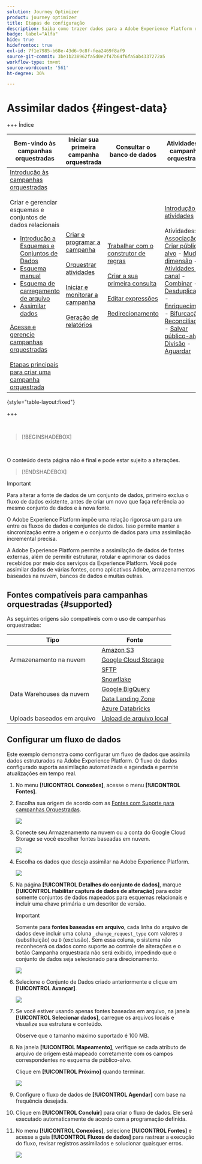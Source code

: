 ```yaml
---
solution: Journey Optimizer
product: journey optimizer
title: Etapas de configuração
description: Saiba como trazer dados para a Adobe Experience Platform de fontes compatíveis, como SFTP, armazenamento na nuvem ou bancos de dados.
badge: label="Alfa"
hide: true
hidefromtoc: true
exl-id: 7f1e7985-b68e-43d6-9c8f-fea2469f8af9
source-git-commit: 3be1b238962fa5d0e2f47b64f6fa5ab4337272a5
workflow-type: tm+mt
source-wordcount: '561'
ht-degree: 36%

---
```


# Assimilar dados {#ingest-data}

+++ Índice 

| Bem-vindo às campanhas orquestradas | Iniciar sua primeira campanha orquestrada | Consultar o banco de dados | Atividades de campanhas orquestradas |
|---|---|---|---|
| [Introdução às campanhas orquestradas](gs-orchestrated-campaigns.md)<br/><br/>Criar e gerenciar esquemas e conjuntos de dados relacionais</br> <ul><li>[Introdução a Esquemas e Conjuntos de Dados](gs-schemas.md)</li><li>[Esquema manual](manual-schema.md)</li><li>[Esquema de carregamento de arquivo](file-upload-schema.md)</li><li>[Assimilar dados](ingest-data.md)</li></ul>[Acesse e gerencie campanhas orquestradas](access-manage-orchestrated-campaigns.md)<br/><br/>[Etapas principais para criar uma campanha orquestrada](gs-campaign-creation.md) | [Criar e programar a campanha](create-orchestrated-campaign.md)<br/><br/>[Orquestrar atividades](orchestrate-activities.md)<br/><br/>[Iniciar e monitorar a campanha](start-monitor-campaigns.md)<br/><br/>[Geração de relatórios](reporting-campaigns.md) | [Trabalhar com o construtor de regras](orchestrated-rule-builder.md)<br/><br/>[Criar a sua primeira consulta](build-query.md)<br/><br/>[Editar expressões](edit-expressions.md)<br/><br/>[Redirecionamento](retarget.md) | [Introdução às atividades](activities/about-activities.md)<br/><br/>Atividades:<br/>[Associação](activities/and-join.md) - [Criar público-alvo](activities/build-audience.md) - [Mudar dimensão](activities/change-dimension.md) - [Atividades de canal](activities/channels.md) - [Combinar](activities/combine.md) - [Desduplicação](activities/deduplication.md) - [Enriquecimento](activities/enrichment.md) - [Bifurcação](activities/fork.md) - [Reconciliação](activities/reconciliation.md) - [Salvar público-alvo](activities/save-audience.md) - [Divisão](activities/split.md) - [Aguardar](activities/wait.md) |

{style="table-layout:fixed"}

+++

</br>

>[!BEGINSHADEBOX]

</br>

O conteúdo desta página não é final e pode estar sujeito a alterações.

>[!ENDSHADEBOX]

>[!IMPORTANT]
>
>Para alterar a fonte de dados de um conjunto de dados, primeiro exclua o fluxo de dados existente, antes de criar um novo que faça referência ao mesmo conjunto de dados e à nova fonte.
>
>O Adobe Experience Platform impõe uma relação rigorosa um para um entre os fluxos de dados e conjuntos de dados. Isso permite manter a sincronização entre a origem e o conjunto de dados para uma assimilação incremental precisa.

A Adobe Experience Platform permite a assimilação de dados de fontes externas, além de permitir estruturar, rotular e aprimorar os dados recebidos por meio dos serviços da Experience Platform. Você pode assimilar dados de várias fontes, como aplicativos Adobe, armazenamentos baseados na nuvem, bancos de dados e muitas outras.

## Fontes compatíveis para campanhas orquestradas {#supported}

As seguintes origens são compatíveis com o uso de campanhas orquestradas:

<table>
  <thead>
    <tr>
      <th>Tipo</th>
      <th>Fonte</th>
    </tr>
  </thead>
  <tbody>
    <tr>
      <td rowspan="3">Armazenamento na nuvem</td>
      <td><a href="https://experienceleague.adobe.com/en/docs/experience-platform/sources/ui-tutorials/create/cloud-storage/s3">Amazon S3</a></td>
    </tr>
    <tr>
      <td><a href="https://experienceleague.adobe.com/en/docs/experience-platform/sources/ui-tutorials/create/cloud-storage/google-cloud-storage">Google Cloud Storage</a></td>
    </tr>
    <tr>
      <td><a href="https://experienceleague.adobe.com/en/docs/experience-platform/sources/ui-tutorials/create/cloud-storage/sftp">SFTP</a></td>
    </tr>
      <td rowspan="4">Data Warehouses da nuvem</td>
      <td><a href="https://experienceleague.adobe.com/en/docs/experience-platform/sources/ui-tutorials/create/databases/snowflake">Snowflake</a></td>
    </tr>
    <tr>
      <td><a href="https://experienceleague.adobe.com/en/docs/experience-platform/sources/ui-tutorials/create/databases/bigquery">Google BigQuery</a></td>
    </tr>
    <tr>
      <td><a href="https://experienceleague.adobe.com/en/docs/experience-platform/sources/ui-tutorials/create/cloud-storage/data-landing-zone">Data Landing Zone<a></td>
    </tr>
    <tr>
      <td><a href="https://experienceleague.adobe.com/en/docs/experience-platform/sources/ui-tutorials/create/databases/databricks">Azure Databricks</a></td>
    </tr>
    <tr>
      <td rowspan="3">Uploads baseados em arquivo</td>
      <td><a href="https://experienceleague.adobe.com/en/docs/experience-platform/sources/ui-tutorials/create/local-system/local-file-upload">Upload de arquivo local<a></td>
    </tr>

</tbody>
</table>

## Configurar um fluxo de dados

Este exemplo demonstra como configurar um fluxo de dados que assimila dados estruturados na Adobe Experience Platform. O fluxo de dados configurado suporta assimilação automatizada e agendada e permite atualizações em tempo real.

1. No menu **[!UICONTROL Conexões]**, acesse o menu **[!UICONTROL Fontes]**.

1. Escolha sua origem de acordo com as [Fontes com Suporte para campanhas Orquestradas](#supported).

   ![](assets/admin_sources_1.png)

1. Conecte seu Armazenamento na nuvem ou a conta do Google Cloud Storage se você escolher fontes baseadas em nuvem.

   ![](assets/admin_sources_2.png)

1. Escolha os dados que deseja assimilar na Adobe Experience Platform.

   ![](assets/S3_config_1.png)

1. Na página **[!UICONTROL Detalhes do conjunto de dados]**, marque **[!UICONTROL Habilitar captura de dados de alteração]** para exibir somente conjuntos de dados mapeados para esquemas relacionais e incluir uma chave primária e um descritor de versão.

   >[!IMPORTANT]
   >
   > Somente para **fontes baseadas em arquivo**, cada linha do arquivo de dados deve incluir uma coluna `_change_request_type` com valores `U` (substituição) ou `D` (exclusão). Sem essa coluna, o sistema não reconhecerá os dados como suporte ao controle de alterações e o botão Campanha orquestrada não será exibido, impedindo que o conjunto de dados seja selecionado para direcionamento.

   ![](assets/S3_config_6.png)

1. Selecione o Conjunto de Dados criado anteriormente e clique em **[!UICONTROL Avançar]**.

   ![](assets/S3_config_3.png)

1. Se você estiver usando apenas fontes baseadas em arquivo, na janela **[!UICONTROL Selecionar dados]**, carregue os arquivos locais e visualize sua estrutura e conteúdo.

   Observe que o tamanho máximo suportado é 100 MB.

1. Na janela **[!UICONTROL Mapeamento]**, verifique se cada atributo de arquivo de origem está mapeado corretamente com os campos correspondentes no esquema de público-alvo.

   Clique em **[!UICONTROL Próximo]** quando terminar.

   ![](assets/S3_config_4.png)

1. Configure o fluxo de dados de **[!UICONTROL Agendar]** com base na frequência desejada.

1. Clique em **[!UICONTROL Concluir]** para criar o fluxo de dados. Ele será executado automaticamente de acordo com a programação definida.

1. No menu **[!UICONTROL Conexões]**, selecione **[!UICONTROL Fontes]** e acesse a guia **[!UICONTROL Fluxos de dados]** para rastrear a execução do fluxo, revisar registros assimilados e solucionar quaisquer erros.

   ![](assets/S3_config_5.png)

